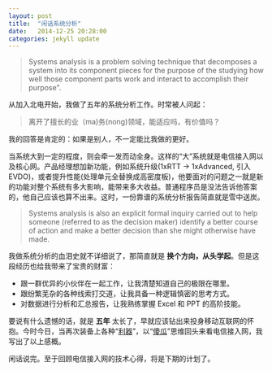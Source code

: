 ```yaml
---
layout: post
title:  "闲话系统分析"
date:   2014-12-25 20:28:00
categories: jekyll update
---
```


> Systems analysis is a problem solving technique that decomposes a system into its component pieces for the purpose of the studying how well those component parts work and interact to accomplish their purpose". 

从加入北电开始，我做了五年的系统分析工作。时常被人问起：

> 离开了擅长的业（ma)务(nong)领域，能适应吗，有价值吗？

我的回答是肯定的：如果是别人，不一定能比我做的更好。

当系统大到一定的程度，则会牵一发而动全身。这样的“大”系统就是电信接入网以及核心网。产品经理想加新功能，例如系统升级(1xRTT -> 1xAdvanced, 引入EVDO)，或者提升性能(处理单元全替换成高密度板)，他要面对的问题之一就是新的功能对整个系统有多大影响，能带来多大收益。普通程序员是没法告诉他答案的，他自己应该也算不出来。这时，一份靠谱的系统分析报告简直就是雪中送炭。

> Systems analysis is also an explicit formal inquiry carried out to help someone (referred to as the decision maker) identify a better course of action and make a better decision than she might otherwise have made.

我做系统分析的血泪史就不详细说了，那简直就是 __换个方向，从头学起__。但是这段经历也给我带来了宝贵的财富：

* 跟一群优异的小伙伴在一起工作，让我清楚知道自己的极限在哪里。
* 跟纷繁芜杂的各种线索打交道，让我具备一种逻辑慎密的思考方式。
* 对数据进行分析和汇总报告，让我熟练掌握 Excel 和 PPT 的高阶技能。

要说有什么遗憾的话，就是 __五年__ 太长了，早就应该钻出来投身移动互联网的怀抱。今时今日，当再次装备上各种“[利器](/about)”，以“[傻瓜](http://www.quora.com/What-did-Steve-Jobs-mean-by-stay-hungry-stay-foolish)”思维回头来看电信接入网，我写出了以上感概。

闲话说完。至于回顾电信接入网的技术心得，将是下期的计划了。
